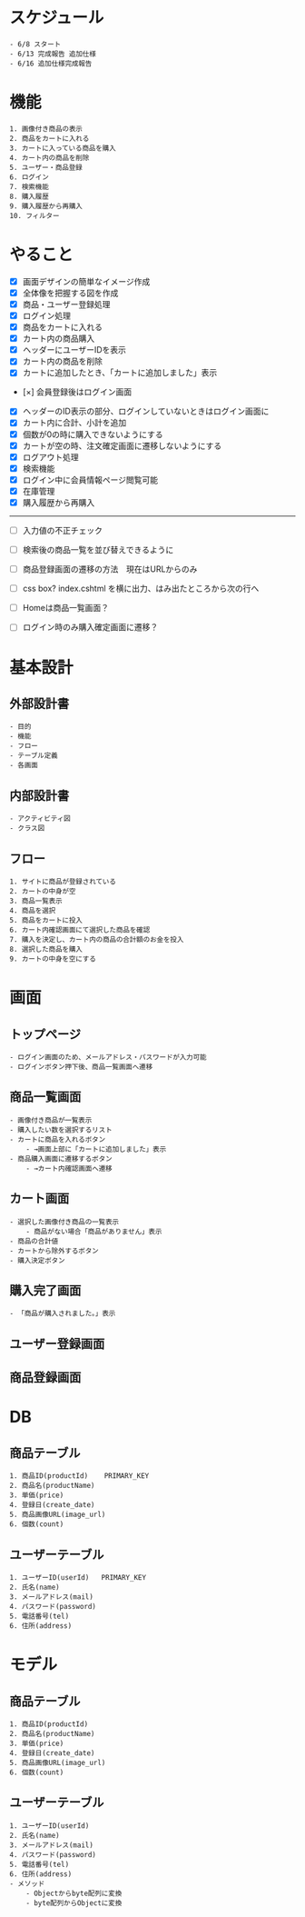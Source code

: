 # スケジュール
    - 6/8 スタート
    - 6/13 完成報告 追加仕様
    - 6/16 追加仕様完成報告

# 機能
    1. 画像付き商品の表示
    2. 商品をカートに入れる
    3. カートに入っている商品を購入
    4. カート内の商品を削除
    5. ユーザー・商品登録
    6. ログイン
    7. 検索機能
    8. 購入履歴
    9. 購入履歴から再購入
    10. フィルター
  
# やること
- [x] 画面デザインの簡単なイメージ作成
- [x] 全体像を把握する図を作成
- [x] 商品・ユーザー登録処理
- [x] ログイン処理
- [x] 商品をカートに入れる
- [x] カート内の商品購入
- [x] ヘッダーにユーザーIDを表示
- [x] カート内の商品を削除
- [x] カートに追加したとき、「カートに追加しました」表示
- [×] 会員登録後はログイン画面
- [x] ヘッダーのID表示の部分、ログインしていないときはログイン画面に
- [x] カート内に合計、小計を追加
- [x] 個数が0の時に購入できないようにする
- [x] カートが空の時、注文確定画面に遷移しないようにする 
- [x] ログアウト処理
- [x] 検索機能 
- [x] ログイン中に会員情報ページ閲覧可能
- [x] 在庫管理
- [x] 購入履歴から再購入
---
- [ ] 入力値の不正チェック
- [ ] 検索後の商品一覧を並び替えできるように

- [ ] 商品登録画面の遷移の方法　現在はURLからのみ
- [ ] css box? index.cshtml を横に出力、はみ出たところから次の行へ
- [ ] Homeは商品一覧画面？
- [ ] ログイン時のみ購入確定画面に遷移？

# 基本設計
## 外部設計書
    - 目的
    - 機能
    - フロー
    - テーブル定義
    - 各画面
  
## 内部設計書
    - アクティビティ図
    - クラス図

## フロー
    1. サイトに商品が登録されている
    2. カートの中身が空
    3. 商品一覧表示
    4. 商品を選択
    5. 商品をカートに投入
    6. カート内確認画面にて選択した商品を確認
    7. 購入を決定し、カート内の商品の合計額のお金を投入
    8. 選択した商品を購入
    9. カートの中身を空にする

# 画面
## トップページ
    - ログイン画面のため、メールアドレス・パスワードが入力可能
    - ログインボタン押下後、商品一覧画面へ遷移

## 商品一覧画面
    - 画像付き商品が一覧表示
    - 購入したい数を選択するリスト
    - カートに商品を入れるボタン
        - →画面上部に「カートに追加しました」表示
    - 商品購入画面に遷移するボタン
        - →カート内確認画面へ遷移

## カート画面
    - 選択した画像付き商品の一覧表示
        - 商品がない場合「商品がありません」表示
    - 商品の合計値
    - カートから除外するボタン
    - 購入決定ボタン

## 購入完了画面
    - 「商品が購入されました。」表示

## ユーザー登録画面

## 商品登録画面



# DB
## 商品テーブル
    1. 商品ID(productId)    PRIMARY_KEY
    2. 商品名(productName)
    3. 単価(price)
    4. 登録日(create_date)
    5. 商品画像URL(image_url)
    6. 個数(count)

## ユーザーテーブル
    1. ユーザーID(userId)   PRIMARY_KEY
    2. 氏名(name)
    3. メールアドレス(mail)
    4. パスワード(password)
    5. 電話番号(tel)
    6. 住所(address)

# モデル
## 商品テーブル
    1. 商品ID(productId)
    2. 商品名(productName)
    3. 単価(price)
    4. 登録日(create_date)
    5. 商品画像URL(image_url)
    6. 個数(count)

## ユーザーテーブル
    1. ユーザーID(userId)
    2. 氏名(name)
    3. メールアドレス(mail)
    4. パスワード(password)
    5. 電話番号(tel)
    6. 住所(address)
    - メソッド
        - Objectからbyte配列に変換
        - byte配列からObjectに変換
